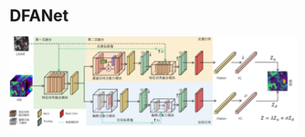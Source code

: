 # DFANet

![DFANet](https://github.com/andyleader/DFANet/blob/cb2245fa3d186d8070bff6cf117c61c806de5f51/image.png)
